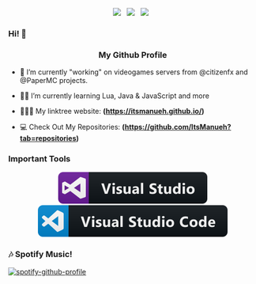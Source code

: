<p align='center'>
<a href="https://www.twitch.tv/ItsManueh_"><img height="70" src="https://cdn3.iconfinder.com/data/icons/popular-services-brands-vol-2/512/twitch-512.png"></a>&nbsp;&nbsp;   
<a href="https://twitter.com/IlloManueh_"><img height="70" src="https://cdn4.iconfinder.com/data/icons/social-media-icons-the-circle-set/48/twitter_circle-512.png"></a>&nbsp;&nbsp;
<a href="https://instagram.com/itsmanueh"><img height="70" src="https://cdn4.iconfinder.com/data/icons/social-messaging-ui-color-shapes-2-free/128/social-instagram-new-circle-256.png"></a>&nbsp;&nbsp;
</p>

### Hi! 👋
<h3 align="center">My Github Profile</h3>

- 🔭 I’m currently "working" on videogames servers from @citizenfx and @PaperMC projects.

- 👦🏽 I’m currently learning Lua, Java & JavaScript and more

- 👨🏽‍💻 My linktree website: **(https://itsmanueh.github.io/)**

- 💻 Check Out My Repositories: **(https://github.com/ItsManueh?tab=repositories)**

### Important Tools
<p align="center">
      <img src="https://github.com/MikeCodesDotNET/ColoredBadges/blob/master/svg/dev/tools/visualstudio.svg" />
      <img src="https://github.com/MikeCodesDotNET/ColoredBadges/blob/master/svg/dev/tools/visualstudio_code.svg" />
   </p>

### 🎶 Spotify Music!
[![spotify-github-profile](https://spotify-github-profile.vercel.app/api/view?uid=facinglife&cover_image=true&theme=novatorem)](https://spotify-github-profile.vercel.app/api/view?uid=facinglife&redirect=true)
